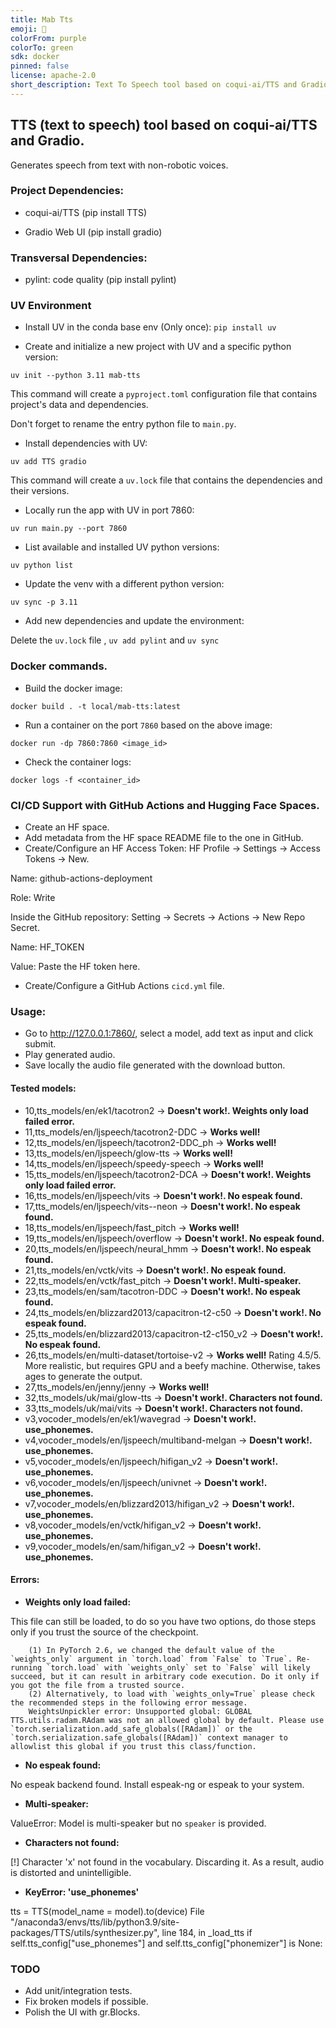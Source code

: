 ```yaml
---
title: Mab Tts
emoji: 🏃
colorFrom: purple
colorTo: green
sdk: docker
pinned: false
license: apache-2.0
short_description: Text To Speech tool based on coqui-ai/TTS and Gradio.
---
```


## TTS (text to speech) tool based on coqui-ai/TTS and Gradio.
Generates speech from text with non-robotic voices. 

### Project Dependencies:
* coqui-ai/TTS
  (pip install TTS)

* Gradio Web UI
  (pip install gradio)

### Transversal Dependencies:
* pylint: code quality
  (pip install pylint)  

### UV Environment
* Install UV in the conda base env (Only once): `pip install uv`


* Create and initialize a new project with UV and a specific python version: 

`uv init --python 3.11 mab-tts` 

This command will create a `pyproject.toml` configuration file that contains project's data and dependencies.

Don't forget to rename the entry python file to `main.py`.

* Install dependencies with UV:

`uv add TTS gradio`

This command will create a `uv.lock` file that contains the dependencies and their versions.

* Locally run the app with UV in port 7860:

`uv run main.py --port 7860`

* List available and installed UV python versions:

`uv python list`

* Update the venv with a different python version:

`uv sync -p 3.11`

* Add new dependencies and update the environment:

Delete the `uv.lock` file , `uv add pylint` and `uv sync`


### Docker commands.

* Build the docker image: 

```docker build . -t local/mab-tts:latest```
  
* Run a container on the port `7860` based on the above image: 

```docker run -dp 7860:7860 <image_id>```

* Check the container logs:

```docker logs -f <container_id> ```

### CI/CD Support with GitHub Actions and Hugging Face Spaces.

* Create an HF space.
* Add metadata from the HF space README file to the one in GitHub.
* Create/Configure an HF Access Token:
  HF Profile -> Settings -> Access Tokens -> New.

Name: github-actions-deployment

Role: Write

Inside the GitHub repository: Setting -> Secrets -> Actions -> New Repo Secret.

Name: HF_TOKEN

Value: Paste the HF token here.

* Create/Configure a GitHub Actions `cicd.yml` file.

### Usage:
* Go to http://127.0.0.1:7860/, select a model, add text as input and click submit.
* Play generated audio. 
* Save locally the audio file generated with the download button.

#### Tested models:
* 10,tts_models/en/ek1/tacotron2  -> <b>Doesn't work!.  Weights only load failed error.</b>
* 11,tts_models/en/ljspeech/tacotron2-DDC -> <b>Works well!</b>
* 12,tts_models/en/ljspeech/tacotron2-DDC_ph -> <b>Works well!</b>
* 13,tts_models/en/ljspeech/glow-tts -> <b>Works well!</b>
* 14,tts_models/en/ljspeech/speedy-speech -> <b>Works well!</b>
* 15,tts_models/en/ljspeech/tacotron2-DCA  -> <b>Doesn't work!.  Weights only load failed error.</b>
* 16,tts_models/en/ljspeech/vits -> <b>Doesn't work!.  No espeak found.</b>
* 17,tts_models/en/ljspeech/vits--neon -> <b>Doesn't work!.  No espeak found.</b>
* 18,tts_models/en/ljspeech/fast_pitch -> <b>Works well!</b>
* 19,tts_models/en/ljspeech/overflow -> <b>Doesn't work!.  No espeak found.</b>
* 20,tts_models/en/ljspeech/neural_hmm -> <b>Doesn't work!.  No espeak found.</b>
* 21,tts_models/en/vctk/vits -> <b>Doesn't work!.  No espeak found.</b>
* 22,tts_models/en/vctk/fast_pitch -> <b>Doesn't work!. Multi-speaker.</b>
* 23,tts_models/en/sam/tacotron-DDC -> <b>Doesn't work!.  No espeak found.</b>
* 24,tts_models/en/blizzard2013/capacitron-t2-c50 -> <b>Doesn't work!.  No espeak found.</b>
* 25,tts_models/en/blizzard2013/capacitron-t2-c150_v2 -> <b>Doesn't work!.  No espeak found.</b>
* 26,tts_models/en/multi-dataset/tortoise-v2 -> <b>Works well!</b> Rating 4.5/5. 
More realistic, but requires GPU and a beefy machine. Otherwise, takes ages to generate the output.
* 27,tts_models/en/jenny/jenny  -> <b>Works well!</b>
* 32,tts_models/uk/mai/glow-tts -> <b>Doesn't work!.  Characters not found.</b>
* 33,tts_models/uk/mai/vits -> <b>Doesn't work!.  Characters not found.</b>
* v3,vocoder_models/en/ek1/wavegrad -> <b>Doesn't work!. use_phonemes.</b> 
* v4,vocoder_models/en/ljspeech/multiband-melgan -> <b>Doesn't work!. use_phonemes.</b> 
* v5,vocoder_models/en/ljspeech/hifigan_v2 -> <b>Doesn't work!. use_phonemes.</b> 
* v6,vocoder_models/en/ljspeech/univnet -> <b>Doesn't work!. use_phonemes.</b> 
* v7,vocoder_models/en/blizzard2013/hifigan_v2 -> <b>Doesn't work!. use_phonemes.</b> 
* v8,vocoder_models/en/vctk/hifigan_v2 -> <b>Doesn't work!. use_phonemes.</b> 
* v9,vocoder_models/en/sam/hifigan_v2 -> <b>Doesn't work!. use_phonemes.</b> 

#### Errors:
* <b>Weights only load failed:</b>

This file can still be loaded, to do so you have two options, do those steps only if you trust the source of the checkpoint. 

        (1) In PyTorch 2.6, we changed the default value of the `weights_only` argument in `torch.load` from `False` to `True`. Re-running `torch.load` with `weights_only` set to `False` will likely succeed, but it can result in arbitrary code execution. Do it only if you got the file from a trusted source.
        (2) Alternatively, to load with `weights_only=True` please check the recommended steps in the following error message.
        WeightsUnpickler error: Unsupported global: GLOBAL TTS.utils.radam.RAdam was not an allowed global by default. Please use `torch.serialization.add_safe_globals([RAdam])` or the `torch.serialization.safe_globals([RAdam])` context manager to allowlist this global if you trust this class/function.


* <b>No espeak found:</b>

No espeak backend found. Install espeak-ng or espeak to your system.


* <b>Multi-speaker:</b>

ValueError: Model is multi-speaker but no `speaker` is provided.


* <b>Characters not found:</b>

[!] Character 'x' not found in the vocabulary. Discarding it.
As a result, audio is distorted and unintelligible.


* <b>KeyError: 'use_phonemes'</b>

tts = TTS(model_name = model).to(device)
 File "/anaconda3/envs/tts/lib/python3.9/site-packages/TTS/utils/synthesizer.py", line 184, in _load_tts
    if self.tts_config["use_phonemes"] and self.tts_config["phonemizer"] is None:

### TODO
  * Add unit/integration tests.
  * Fix broken models if possible. 
  * Polish the UI with gr.Blocks.